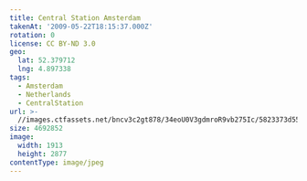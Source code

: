 ```yaml
---
title: Central Station Amsterdam
takenAt: '2009-05-22T18:15:37.000Z'
rotation: 0
license: CC BY-ND 3.0
geo:
  lat: 52.379712
  lng: 4.897338
tags:
  - Amsterdam
  - Netherlands
  - CentralStation
url: >-
  //images.ctfassets.net/bncv3c2gt878/34eoU0V3gdmroR9vb275Ic/5823373d55cbef249f22feba4dcdf6ff/central-station-amsterdam_4419116195_o
size: 4692852
image:
  width: 1913
  height: 2877
contentType: image/jpeg
---
```


